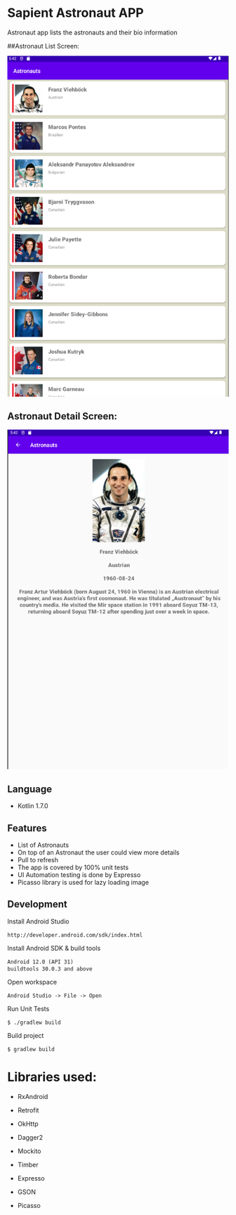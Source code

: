 # Sapient Astronaut APP

Astronaut app lists the astronauts and their bio information

##Astronaut List Screen:

![alt text](https://github.com/naveenprabhu/astronaut/blob/main/AstronautList.png)

## Astronaut Detail Screen:

![alt text](https://github.com/naveenprabhu/astronaut/blob/main/AstronautDetail.png)

## Language

* Kotlin 1.7.0

## Features

* List of Astronauts
* On top of an Astronaut the user could view more details
* Pull to refresh
* The app is covered by 100% unit tests
* UI Automation testing is done by Expresso
* Picasso library is used for lazy loading image

## Development

Install Android Studio

	http://developer.android.com/sdk/index.html

Install Android SDK & build tools

	Android 12.0 (API 31)
	buildtools 30.0.3 and above

Open workspace

	Android Studio -> File -> Open

Run Unit Tests

	$ ./gradlew build

Build project

	$ gradlew build

# Libraries used:

* RxAndroid

* Retrofit

* OkHttp

* Dagger2

* Mockito

* Timber

* Expresso

* GSON

* Picasso
